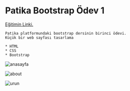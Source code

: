 # Patika Bootstrap Ödev 1
[Eğitimin Linki.](https://app.patika.dev/moduller/bootstrap)
```
Patika platformundaki bootstrap dersinin birinci ödevi.
Küçük bir web sayfası tasarlama
```
```
* HTML
* CSS
* Bootstrap
```
![anasayfa](https://user-images.githubusercontent.com/62007900/147514191-18c61ae8-59c4-42f8-9dcc-7eb7595d60c9.JPG)

![about](https://user-images.githubusercontent.com/62007900/147514193-e020fc35-56a0-4ad2-be14-95be5b55d1ec.JPG)

![urun](https://user-images.githubusercontent.com/62007900/147514195-5656b806-95ea-4f7e-8448-5661875ce50f.JPG)
